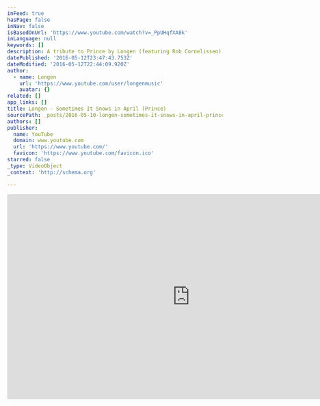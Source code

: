 ```yaml
---
inFeed: true
hasPage: false
inNav: false
isBasedOnUrl: 'https://www.youtube.com/watch?v=_PpUHqfXA8k'
inLanguage: null
keywords: []
description: A tribute to Prince by Longen (featuring Rob Cornelissen) We will miss him. We also like purple.
datePublished: '2016-05-12T23:47:43.753Z'
dateModified: '2016-05-12T22:44:09.920Z'
author:
  - name: Longen
    url: 'https://www.youtube.com/user/longenmusic'
    avatar: {}
related: []
app_links: []
title: Longen - Sometimes It Snows in April (Prince)
sourcePath: _posts/2016-05-10-longen-sometimes-it-snows-in-april-prince.md
authors: []
publisher:
  name: YouTube
  domain: www.youtube.com
  url: 'https://www.youtube.com/'
  favicon: 'https://www.youtube.com/favicon.ico'
starred: false
_type: VideoObject
_context: 'http://schema.org'

---
```

<iframe src="https://cdn.embedly.com/widgets/media.html?src=https%3A%2F%2Fwww.youtube.com%2Fembed%2F_PpUHqfXA8k%3Ffeature%3Doembed&amp;url=https%3A%2F%2Fwww.youtube.com%2Fwatch%3Fv%3D_PpUHqfXA8k&amp;image=https%3A%2F%2Fi.ytimg.com%2Fvi%2F_PpUHqfXA8k%2Fhqdefault.jpg&amp;key=b7d04c9b404c499eba89ee7072e1c4f7&amp;type=text%2Fhtml&amp;schema=youtube" width="854" height="480" scrolling="no" frameborder="0" allowfullscreen="" style=""></iframe>